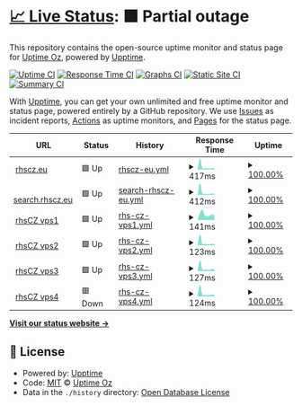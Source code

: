 # [📈 Live Status](https://up.rhscz.eu): <!--live status--> **🟧 Partial outage**

This repository contains the open-source uptime monitor and status page for [Uptime Oz](https://up.rhscz.eu), powered by [Upptime](https://github.com/upptime/upptime).

[![Uptime CI](https://github.com/uptime/uptime/workflows/Uptime%20CI/badge.svg)](https://github.com/uptime/uptime/actions?query=workflow%3A%22Uptime+CI%22)
[![Response Time CI](https://github.com/uptime/uptime/workflows/Response%20Time%20CI/badge.svg)](https://github.com/uptime/uptime/actions?query=workflow%3A%22Response+Time+CI%22)
[![Graphs CI](https://github.com/uptime/uptime/workflows/Graphs%20CI/badge.svg)](https://github.com/uptime/uptime/actions?query=workflow%3A%22Graphs+CI%22)
[![Static Site CI](https://github.com/uptime/uptime/workflows/Static%20Site%20CI/badge.svg)](https://github.com/uptime/uptime/actions?query=workflow%3A%22Static+Site+CI%22)
[![Summary CI](https://github.com/uptime/uptime/workflows/Summary%20CI/badge.svg)](https://github.com/uptime/uptime/actions?query=workflow%3A%22Summary+CI%22)

With [Upptime](https://upptime.js.org), you can get your own unlimited and free uptime monitor and status page, powered entirely by a GitHub repository. We use [Issues](https://github.com/uptime/uptime/issues) as incident reports, [Actions](https://github.com/uptime/uptime/actions) as uptime monitors, and [Pages](https://up.rhscz.eu) for the status page.

<!--start: status pages-->
<!-- This summary is generated by Upptime (https://github.com/upptime/upptime) -->
<!-- Do not edit this manually, your changes will be overwritten -->
<!-- prettier-ignore -->
| URL | Status | History | Response Time | Uptime |
| --- | ------ | ------- | ------------- | ------ |
| <img alt="" src="https://icons.duckduckgo.com/ip3/rhscz.eu.ico" height="13"> [rhscz.eu](https://rhscz.eu) | 🟩 Up | [rhscz-eu.yml](https://github.com/rhsCZ/uptime/commits/HEAD/history/rhscz-eu.yml) | <details><summary><img alt="Response time graph" src="./graphs/rhscz-eu/response-time-week.png" height="20"> 417ms</summary><br><a href="https://up.rhscz.eu/history/rhscz-eu"><img alt="Response time 780" src="https://img.shields.io/endpoint?url=https%3A%2F%2Fraw.githubusercontent.com%2FrhsCZ%2Fuptime%2FHEAD%2Fapi%2Frhscz-eu%2Fresponse-time.json"></a><br><a href="https://up.rhscz.eu/history/rhscz-eu"><img alt="24-hour response time 404" src="https://img.shields.io/endpoint?url=https%3A%2F%2Fraw.githubusercontent.com%2FrhsCZ%2Fuptime%2FHEAD%2Fapi%2Frhscz-eu%2Fresponse-time-day.json"></a><br><a href="https://up.rhscz.eu/history/rhscz-eu"><img alt="7-day response time 417" src="https://img.shields.io/endpoint?url=https%3A%2F%2Fraw.githubusercontent.com%2FrhsCZ%2Fuptime%2FHEAD%2Fapi%2Frhscz-eu%2Fresponse-time-week.json"></a><br><a href="https://up.rhscz.eu/history/rhscz-eu"><img alt="30-day response time 780" src="https://img.shields.io/endpoint?url=https%3A%2F%2Fraw.githubusercontent.com%2FrhsCZ%2Fuptime%2FHEAD%2Fapi%2Frhscz-eu%2Fresponse-time-month.json"></a><br><a href="https://up.rhscz.eu/history/rhscz-eu"><img alt="1-year response time 780" src="https://img.shields.io/endpoint?url=https%3A%2F%2Fraw.githubusercontent.com%2FrhsCZ%2Fuptime%2FHEAD%2Fapi%2Frhscz-eu%2Fresponse-time-year.json"></a></details> | <details><summary><a href="https://up.rhscz.eu/history/rhscz-eu">100.00%</a></summary><a href="https://up.rhscz.eu/history/rhscz-eu"><img alt="All-time uptime 100.00%" src="https://img.shields.io/endpoint?url=https%3A%2F%2Fraw.githubusercontent.com%2FrhsCZ%2Fuptime%2FHEAD%2Fapi%2Frhscz-eu%2Fuptime.json"></a><br><a href="https://up.rhscz.eu/history/rhscz-eu"><img alt="24-hour uptime 100.00%" src="https://img.shields.io/endpoint?url=https%3A%2F%2Fraw.githubusercontent.com%2FrhsCZ%2Fuptime%2FHEAD%2Fapi%2Frhscz-eu%2Fuptime-day.json"></a><br><a href="https://up.rhscz.eu/history/rhscz-eu"><img alt="7-day uptime 100.00%" src="https://img.shields.io/endpoint?url=https%3A%2F%2Fraw.githubusercontent.com%2FrhsCZ%2Fuptime%2FHEAD%2Fapi%2Frhscz-eu%2Fuptime-week.json"></a><br><a href="https://up.rhscz.eu/history/rhscz-eu"><img alt="30-day uptime 100.00%" src="https://img.shields.io/endpoint?url=https%3A%2F%2Fraw.githubusercontent.com%2FrhsCZ%2Fuptime%2FHEAD%2Fapi%2Frhscz-eu%2Fuptime-month.json"></a><br><a href="https://up.rhscz.eu/history/rhscz-eu"><img alt="1-year uptime 100.00%" src="https://img.shields.io/endpoint?url=https%3A%2F%2Fraw.githubusercontent.com%2FrhsCZ%2Fuptime%2FHEAD%2Fapi%2Frhscz-eu%2Fuptime-year.json"></a></details>
| <img alt="" src="https://icons.duckduckgo.com/ip3/search.rhscz.eu.ico" height="13"> [search.rhscz.eu](https://search.rhscz.eu) | 🟩 Up | [search-rhscz-eu.yml](https://github.com/rhsCZ/uptime/commits/HEAD/history/search-rhscz-eu.yml) | <details><summary><img alt="Response time graph" src="./graphs/search-rhscz-eu/response-time-week.png" height="20"> 412ms</summary><br><a href="https://up.rhscz.eu/history/search-rhscz-eu"><img alt="Response time 711" src="https://img.shields.io/endpoint?url=https%3A%2F%2Fraw.githubusercontent.com%2FrhsCZ%2Fuptime%2FHEAD%2Fapi%2Fsearch-rhscz-eu%2Fresponse-time.json"></a><br><a href="https://up.rhscz.eu/history/search-rhscz-eu"><img alt="24-hour response time 411" src="https://img.shields.io/endpoint?url=https%3A%2F%2Fraw.githubusercontent.com%2FrhsCZ%2Fuptime%2FHEAD%2Fapi%2Fsearch-rhscz-eu%2Fresponse-time-day.json"></a><br><a href="https://up.rhscz.eu/history/search-rhscz-eu"><img alt="7-day response time 412" src="https://img.shields.io/endpoint?url=https%3A%2F%2Fraw.githubusercontent.com%2FrhsCZ%2Fuptime%2FHEAD%2Fapi%2Fsearch-rhscz-eu%2Fresponse-time-week.json"></a><br><a href="https://up.rhscz.eu/history/search-rhscz-eu"><img alt="30-day response time 711" src="https://img.shields.io/endpoint?url=https%3A%2F%2Fraw.githubusercontent.com%2FrhsCZ%2Fuptime%2FHEAD%2Fapi%2Fsearch-rhscz-eu%2Fresponse-time-month.json"></a><br><a href="https://up.rhscz.eu/history/search-rhscz-eu"><img alt="1-year response time 711" src="https://img.shields.io/endpoint?url=https%3A%2F%2Fraw.githubusercontent.com%2FrhsCZ%2Fuptime%2FHEAD%2Fapi%2Fsearch-rhscz-eu%2Fresponse-time-year.json"></a></details> | <details><summary><a href="https://up.rhscz.eu/history/search-rhscz-eu">100.00%</a></summary><a href="https://up.rhscz.eu/history/search-rhscz-eu"><img alt="All-time uptime 100.00%" src="https://img.shields.io/endpoint?url=https%3A%2F%2Fraw.githubusercontent.com%2FrhsCZ%2Fuptime%2FHEAD%2Fapi%2Fsearch-rhscz-eu%2Fuptime.json"></a><br><a href="https://up.rhscz.eu/history/search-rhscz-eu"><img alt="24-hour uptime 100.00%" src="https://img.shields.io/endpoint?url=https%3A%2F%2Fraw.githubusercontent.com%2FrhsCZ%2Fuptime%2FHEAD%2Fapi%2Fsearch-rhscz-eu%2Fuptime-day.json"></a><br><a href="https://up.rhscz.eu/history/search-rhscz-eu"><img alt="7-day uptime 100.00%" src="https://img.shields.io/endpoint?url=https%3A%2F%2Fraw.githubusercontent.com%2FrhsCZ%2Fuptime%2FHEAD%2Fapi%2Fsearch-rhscz-eu%2Fuptime-week.json"></a><br><a href="https://up.rhscz.eu/history/search-rhscz-eu"><img alt="30-day uptime 100.00%" src="https://img.shields.io/endpoint?url=https%3A%2F%2Fraw.githubusercontent.com%2FrhsCZ%2Fuptime%2FHEAD%2Fapi%2Fsearch-rhscz-eu%2Fuptime-month.json"></a><br><a href="https://up.rhscz.eu/history/search-rhscz-eu"><img alt="1-year uptime 100.00%" src="https://img.shields.io/endpoint?url=https%3A%2F%2Fraw.githubusercontent.com%2FrhsCZ%2Fuptime%2FHEAD%2Fapi%2Fsearch-rhscz-eu%2Fuptime-year.json"></a></details>
| <img alt="" src="https://icons.duckduckgo.com/ip3/null.ico" height="13"> [rhsCZ vps1](vps.rhscz.eu) | 🟩 Up | [rhs-cz-vps1.yml](https://github.com/rhsCZ/uptime/commits/HEAD/history/rhs-cz-vps1.yml) | <details><summary><img alt="Response time graph" src="./graphs/rhs-cz-vps1/response-time-week.png" height="20"> 141ms</summary><br><a href="https://up.rhscz.eu/history/rhs-cz-vps1"><img alt="Response time 147" src="https://img.shields.io/endpoint?url=https%3A%2F%2Fraw.githubusercontent.com%2FrhsCZ%2Fuptime%2FHEAD%2Fapi%2Frhs-cz-vps1%2Fresponse-time.json"></a><br><a href="https://up.rhscz.eu/history/rhs-cz-vps1"><img alt="24-hour response time 100" src="https://img.shields.io/endpoint?url=https%3A%2F%2Fraw.githubusercontent.com%2FrhsCZ%2Fuptime%2FHEAD%2Fapi%2Frhs-cz-vps1%2Fresponse-time-day.json"></a><br><a href="https://up.rhscz.eu/history/rhs-cz-vps1"><img alt="7-day response time 141" src="https://img.shields.io/endpoint?url=https%3A%2F%2Fraw.githubusercontent.com%2FrhsCZ%2Fuptime%2FHEAD%2Fapi%2Frhs-cz-vps1%2Fresponse-time-week.json"></a><br><a href="https://up.rhscz.eu/history/rhs-cz-vps1"><img alt="30-day response time 147" src="https://img.shields.io/endpoint?url=https%3A%2F%2Fraw.githubusercontent.com%2FrhsCZ%2Fuptime%2FHEAD%2Fapi%2Frhs-cz-vps1%2Fresponse-time-month.json"></a><br><a href="https://up.rhscz.eu/history/rhs-cz-vps1"><img alt="1-year response time 147" src="https://img.shields.io/endpoint?url=https%3A%2F%2Fraw.githubusercontent.com%2FrhsCZ%2Fuptime%2FHEAD%2Fapi%2Frhs-cz-vps1%2Fresponse-time-year.json"></a></details> | <details><summary><a href="https://up.rhscz.eu/history/rhs-cz-vps1">100.00%</a></summary><a href="https://up.rhscz.eu/history/rhs-cz-vps1"><img alt="All-time uptime 100.00%" src="https://img.shields.io/endpoint?url=https%3A%2F%2Fraw.githubusercontent.com%2FrhsCZ%2Fuptime%2FHEAD%2Fapi%2Frhs-cz-vps1%2Fuptime.json"></a><br><a href="https://up.rhscz.eu/history/rhs-cz-vps1"><img alt="24-hour uptime 100.00%" src="https://img.shields.io/endpoint?url=https%3A%2F%2Fraw.githubusercontent.com%2FrhsCZ%2Fuptime%2FHEAD%2Fapi%2Frhs-cz-vps1%2Fuptime-day.json"></a><br><a href="https://up.rhscz.eu/history/rhs-cz-vps1"><img alt="7-day uptime 100.00%" src="https://img.shields.io/endpoint?url=https%3A%2F%2Fraw.githubusercontent.com%2FrhsCZ%2Fuptime%2FHEAD%2Fapi%2Frhs-cz-vps1%2Fuptime-week.json"></a><br><a href="https://up.rhscz.eu/history/rhs-cz-vps1"><img alt="30-day uptime 100.00%" src="https://img.shields.io/endpoint?url=https%3A%2F%2Fraw.githubusercontent.com%2FrhsCZ%2Fuptime%2FHEAD%2Fapi%2Frhs-cz-vps1%2Fuptime-month.json"></a><br><a href="https://up.rhscz.eu/history/rhs-cz-vps1"><img alt="1-year uptime 100.00%" src="https://img.shields.io/endpoint?url=https%3A%2F%2Fraw.githubusercontent.com%2FrhsCZ%2Fuptime%2FHEAD%2Fapi%2Frhs-cz-vps1%2Fuptime-year.json"></a></details>
| <img alt="" src="https://icons.duckduckgo.com/ip3/null.ico" height="13"> [rhsCZ vps2](vps2.rhscz.eu) | 🟩 Up | [rhs-cz-vps2.yml](https://github.com/rhsCZ/uptime/commits/HEAD/history/rhs-cz-vps2.yml) | <details><summary><img alt="Response time graph" src="./graphs/rhs-cz-vps2/response-time-week.png" height="20"> 123ms</summary><br><a href="https://up.rhscz.eu/history/rhs-cz-vps2"><img alt="Response time 172" src="https://img.shields.io/endpoint?url=https%3A%2F%2Fraw.githubusercontent.com%2FrhsCZ%2Fuptime%2FHEAD%2Fapi%2Frhs-cz-vps2%2Fresponse-time.json"></a><br><a href="https://up.rhscz.eu/history/rhs-cz-vps2"><img alt="24-hour response time 114" src="https://img.shields.io/endpoint?url=https%3A%2F%2Fraw.githubusercontent.com%2FrhsCZ%2Fuptime%2FHEAD%2Fapi%2Frhs-cz-vps2%2Fresponse-time-day.json"></a><br><a href="https://up.rhscz.eu/history/rhs-cz-vps2"><img alt="7-day response time 123" src="https://img.shields.io/endpoint?url=https%3A%2F%2Fraw.githubusercontent.com%2FrhsCZ%2Fuptime%2FHEAD%2Fapi%2Frhs-cz-vps2%2Fresponse-time-week.json"></a><br><a href="https://up.rhscz.eu/history/rhs-cz-vps2"><img alt="30-day response time 172" src="https://img.shields.io/endpoint?url=https%3A%2F%2Fraw.githubusercontent.com%2FrhsCZ%2Fuptime%2FHEAD%2Fapi%2Frhs-cz-vps2%2Fresponse-time-month.json"></a><br><a href="https://up.rhscz.eu/history/rhs-cz-vps2"><img alt="1-year response time 172" src="https://img.shields.io/endpoint?url=https%3A%2F%2Fraw.githubusercontent.com%2FrhsCZ%2Fuptime%2FHEAD%2Fapi%2Frhs-cz-vps2%2Fresponse-time-year.json"></a></details> | <details><summary><a href="https://up.rhscz.eu/history/rhs-cz-vps2">100.00%</a></summary><a href="https://up.rhscz.eu/history/rhs-cz-vps2"><img alt="All-time uptime 100.00%" src="https://img.shields.io/endpoint?url=https%3A%2F%2Fraw.githubusercontent.com%2FrhsCZ%2Fuptime%2FHEAD%2Fapi%2Frhs-cz-vps2%2Fuptime.json"></a><br><a href="https://up.rhscz.eu/history/rhs-cz-vps2"><img alt="24-hour uptime 100.00%" src="https://img.shields.io/endpoint?url=https%3A%2F%2Fraw.githubusercontent.com%2FrhsCZ%2Fuptime%2FHEAD%2Fapi%2Frhs-cz-vps2%2Fuptime-day.json"></a><br><a href="https://up.rhscz.eu/history/rhs-cz-vps2"><img alt="7-day uptime 100.00%" src="https://img.shields.io/endpoint?url=https%3A%2F%2Fraw.githubusercontent.com%2FrhsCZ%2Fuptime%2FHEAD%2Fapi%2Frhs-cz-vps2%2Fuptime-week.json"></a><br><a href="https://up.rhscz.eu/history/rhs-cz-vps2"><img alt="30-day uptime 100.00%" src="https://img.shields.io/endpoint?url=https%3A%2F%2Fraw.githubusercontent.com%2FrhsCZ%2Fuptime%2FHEAD%2Fapi%2Frhs-cz-vps2%2Fuptime-month.json"></a><br><a href="https://up.rhscz.eu/history/rhs-cz-vps2"><img alt="1-year uptime 100.00%" src="https://img.shields.io/endpoint?url=https%3A%2F%2Fraw.githubusercontent.com%2FrhsCZ%2Fuptime%2FHEAD%2Fapi%2Frhs-cz-vps2%2Fuptime-year.json"></a></details>
| <img alt="" src="https://icons.duckduckgo.com/ip3/null.ico" height="13"> [rhsCZ vps3](vps3.rhscz.eu) | 🟩 Up | [rhs-cz-vps3.yml](https://github.com/rhsCZ/uptime/commits/HEAD/history/rhs-cz-vps3.yml) | <details><summary><img alt="Response time graph" src="./graphs/rhs-cz-vps3/response-time-week.png" height="20"> 127ms</summary><br><a href="https://up.rhscz.eu/history/rhs-cz-vps3"><img alt="Response time 193" src="https://img.shields.io/endpoint?url=https%3A%2F%2Fraw.githubusercontent.com%2FrhsCZ%2Fuptime%2FHEAD%2Fapi%2Frhs-cz-vps3%2Fresponse-time.json"></a><br><a href="https://up.rhscz.eu/history/rhs-cz-vps3"><img alt="24-hour response time 120" src="https://img.shields.io/endpoint?url=https%3A%2F%2Fraw.githubusercontent.com%2FrhsCZ%2Fuptime%2FHEAD%2Fapi%2Frhs-cz-vps3%2Fresponse-time-day.json"></a><br><a href="https://up.rhscz.eu/history/rhs-cz-vps3"><img alt="7-day response time 127" src="https://img.shields.io/endpoint?url=https%3A%2F%2Fraw.githubusercontent.com%2FrhsCZ%2Fuptime%2FHEAD%2Fapi%2Frhs-cz-vps3%2Fresponse-time-week.json"></a><br><a href="https://up.rhscz.eu/history/rhs-cz-vps3"><img alt="30-day response time 193" src="https://img.shields.io/endpoint?url=https%3A%2F%2Fraw.githubusercontent.com%2FrhsCZ%2Fuptime%2FHEAD%2Fapi%2Frhs-cz-vps3%2Fresponse-time-month.json"></a><br><a href="https://up.rhscz.eu/history/rhs-cz-vps3"><img alt="1-year response time 193" src="https://img.shields.io/endpoint?url=https%3A%2F%2Fraw.githubusercontent.com%2FrhsCZ%2Fuptime%2FHEAD%2Fapi%2Frhs-cz-vps3%2Fresponse-time-year.json"></a></details> | <details><summary><a href="https://up.rhscz.eu/history/rhs-cz-vps3">100.00%</a></summary><a href="https://up.rhscz.eu/history/rhs-cz-vps3"><img alt="All-time uptime 100.00%" src="https://img.shields.io/endpoint?url=https%3A%2F%2Fraw.githubusercontent.com%2FrhsCZ%2Fuptime%2FHEAD%2Fapi%2Frhs-cz-vps3%2Fuptime.json"></a><br><a href="https://up.rhscz.eu/history/rhs-cz-vps3"><img alt="24-hour uptime 100.00%" src="https://img.shields.io/endpoint?url=https%3A%2F%2Fraw.githubusercontent.com%2FrhsCZ%2Fuptime%2FHEAD%2Fapi%2Frhs-cz-vps3%2Fuptime-day.json"></a><br><a href="https://up.rhscz.eu/history/rhs-cz-vps3"><img alt="7-day uptime 100.00%" src="https://img.shields.io/endpoint?url=https%3A%2F%2Fraw.githubusercontent.com%2FrhsCZ%2Fuptime%2FHEAD%2Fapi%2Frhs-cz-vps3%2Fuptime-week.json"></a><br><a href="https://up.rhscz.eu/history/rhs-cz-vps3"><img alt="30-day uptime 100.00%" src="https://img.shields.io/endpoint?url=https%3A%2F%2Fraw.githubusercontent.com%2FrhsCZ%2Fuptime%2FHEAD%2Fapi%2Frhs-cz-vps3%2Fuptime-month.json"></a><br><a href="https://up.rhscz.eu/history/rhs-cz-vps3"><img alt="1-year uptime 100.00%" src="https://img.shields.io/endpoint?url=https%3A%2F%2Fraw.githubusercontent.com%2FrhsCZ%2Fuptime%2FHEAD%2Fapi%2Frhs-cz-vps3%2Fuptime-year.json"></a></details>
| <img alt="" src="https://icons.duckduckgo.com/ip3/null.ico" height="13"> [rhsCZ vps4](vps4.rhscz.eu) | 🟥 Down | [rhs-cz-vps4.yml](https://github.com/rhsCZ/uptime/commits/HEAD/history/rhs-cz-vps4.yml) | <details><summary><img alt="Response time graph" src="./graphs/rhs-cz-vps4/response-time-week.png" height="20"> 124ms</summary><br><a href="https://up.rhscz.eu/history/rhs-cz-vps4"><img alt="Response time 167" src="https://img.shields.io/endpoint?url=https%3A%2F%2Fraw.githubusercontent.com%2FrhsCZ%2Fuptime%2FHEAD%2Fapi%2Frhs-cz-vps4%2Fresponse-time.json"></a><br><a href="https://up.rhscz.eu/history/rhs-cz-vps4"><img alt="24-hour response time 115" src="https://img.shields.io/endpoint?url=https%3A%2F%2Fraw.githubusercontent.com%2FrhsCZ%2Fuptime%2FHEAD%2Fapi%2Frhs-cz-vps4%2Fresponse-time-day.json"></a><br><a href="https://up.rhscz.eu/history/rhs-cz-vps4"><img alt="7-day response time 124" src="https://img.shields.io/endpoint?url=https%3A%2F%2Fraw.githubusercontent.com%2FrhsCZ%2Fuptime%2FHEAD%2Fapi%2Frhs-cz-vps4%2Fresponse-time-week.json"></a><br><a href="https://up.rhscz.eu/history/rhs-cz-vps4"><img alt="30-day response time 167" src="https://img.shields.io/endpoint?url=https%3A%2F%2Fraw.githubusercontent.com%2FrhsCZ%2Fuptime%2FHEAD%2Fapi%2Frhs-cz-vps4%2Fresponse-time-month.json"></a><br><a href="https://up.rhscz.eu/history/rhs-cz-vps4"><img alt="1-year response time 167" src="https://img.shields.io/endpoint?url=https%3A%2F%2Fraw.githubusercontent.com%2FrhsCZ%2Fuptime%2FHEAD%2Fapi%2Frhs-cz-vps4%2Fresponse-time-year.json"></a></details> | <details><summary><a href="https://up.rhscz.eu/history/rhs-cz-vps4">100.00%</a></summary><a href="https://up.rhscz.eu/history/rhs-cz-vps4"><img alt="All-time uptime 100.00%" src="https://img.shields.io/endpoint?url=https%3A%2F%2Fraw.githubusercontent.com%2FrhsCZ%2Fuptime%2FHEAD%2Fapi%2Frhs-cz-vps4%2Fuptime.json"></a><br><a href="https://up.rhscz.eu/history/rhs-cz-vps4"><img alt="24-hour uptime 99.99%" src="https://img.shields.io/endpoint?url=https%3A%2F%2Fraw.githubusercontent.com%2FrhsCZ%2Fuptime%2FHEAD%2Fapi%2Frhs-cz-vps4%2Fuptime-day.json"></a><br><a href="https://up.rhscz.eu/history/rhs-cz-vps4"><img alt="7-day uptime 100.00%" src="https://img.shields.io/endpoint?url=https%3A%2F%2Fraw.githubusercontent.com%2FrhsCZ%2Fuptime%2FHEAD%2Fapi%2Frhs-cz-vps4%2Fuptime-week.json"></a><br><a href="https://up.rhscz.eu/history/rhs-cz-vps4"><img alt="30-day uptime 100.00%" src="https://img.shields.io/endpoint?url=https%3A%2F%2Fraw.githubusercontent.com%2FrhsCZ%2Fuptime%2FHEAD%2Fapi%2Frhs-cz-vps4%2Fuptime-month.json"></a><br><a href="https://up.rhscz.eu/history/rhs-cz-vps4"><img alt="1-year uptime 100.00%" src="https://img.shields.io/endpoint?url=https%3A%2F%2Fraw.githubusercontent.com%2FrhsCZ%2Fuptime%2FHEAD%2Fapi%2Frhs-cz-vps4%2Fuptime-year.json"></a></details>

<!--end: status pages-->

[**Visit our status website →**](https://up.rhscz.eu)

## 📄 License

- Powered by: [Upptime](https://github.com/upptime/upptime)
- Code: [MIT](./LICENSE) © [Uptime Oz](https://up.rhscz.eu)
- Data in the `./history` directory: [Open Database License](https://opendatacommons.org/licenses/odbl/1-0/)
